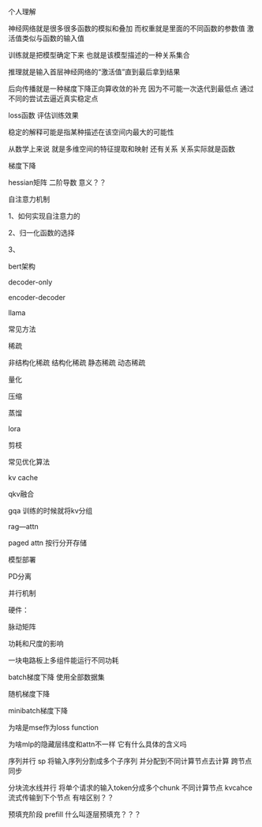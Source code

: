 个人理解

神经网络就是很多很多函数的模拟和叠加 而权重就是里面的不同函数的参数值 激活值类似与函数的输入值

训练就是把模型确定下来 也就是该模型描述的一种关系集合

推理就是输入首层神经网络的“激活值”直到最后拿到结果

后向传播就是一种梯度下降正向算收敛的补充 因为不可能一次迭代到最低点 通过不同的尝试去逼近真实稳定点

loss函数 评估训练效果 

稳定的解释可能是指某种描述在该空间内最大的可能性 

从数学上来说 就是多维空间的特征提取和映射 还有关系 关系实际就是函数

梯度下降

hessian矩阵 二阶导数 意义？？



自注意力机制

1、如何实现自注意力的

2、归一化函数的选择

3、



bert架构



decoder-only



encoder-decoder



llama





常见方法

稀疏

非结构化稀疏  结构化稀疏 静态稀疏 动态稀疏

量化

压缩

蒸馏

lora

剪枝



常见优化算法

kv cache

qkv融合

gqa 训练的时候就将kv分组

rag—attn

paged attn 按行分开存储

模型部署

PD分离

并行机制



硬件：

脉动矩阵

功耗和尺度的影响

一块电路板上多组件能运行不同功耗





batch梯度下降 使用全部数据集

随机梯度下降

minibatch梯度下降



为啥是mse作为loss function

为啥mlp的隐藏层纬度和attn不一样 它有什么具体的含义吗



序列并行 sp 将输入序列分割成多个子序列 并分配到不同计算节点去计算 跨节点同步

分块流水线并行   将单个请求的输入token分成多个chunk 不同计算节点 kvcahce流式传输到下个节点 有啥区别？？

预填充阶段 prefill  什么叫逐层预填充？？？
